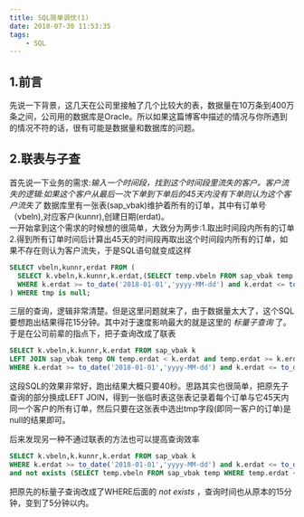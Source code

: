 ```yaml
---
title: SQL简单调优(1)
date: 2018-07-30 11:53:35
tags:
    - SQL
---
```


## **1.前言**
先说一下背景，这几天在公司里接触了几个比较大的表，数据量在10万条到400万条之间，公司用的数据库是Oracle。所以如果这篇博客中描述的情况与你所遇到的情况不符的话，很有可能是数据量和数据库的问题。

## **2.联表与子查**
首先说一下业务的需求:*输入一个时间段，找到这个时间段里流失的客户。客户流失的逻辑:如果这个客户从最后一次下单到下单后的45天内没有下单则认为这个客户流失了*  数据库里有一张表(sap_vbak)维护着所有的订单，其中有订单号（vbeln),对应客户(kunnr),创建日期(erdat)。  
一开始拿到这个需求的时候想的很简单，大致分为两步:1.取出时间段内所有的订单 2.得到所有订单时间后计算出45天的时间段再取出这个时间段内所有的订单，如果不存在则认为客户流失，于是SQL语句就变成这样
```SQL
SELECT vbeln,kunnr,erdat FROM (
  SELECT k.vbeln,k.kunnr,k.erdat,(SELECT temp.vbeln FROM sap_vbak temp WHERE temp.erdat < k.erdat and temp.erdat >= k.erdat - 45 and temp.kunnr = k.kunnr and rownum = 1) tmp FROM sap_vbak k
  WHERE k.erdat >= to_date('2018-01-01','yyyy-MM-dd') and k.erdat <= to_date('2018-01-05','yyyy-MM-dd') group by k.vbeln,k.kunnr,k.erdat
) WHERE tmp is null;
```
三层的查询，逻辑非常清楚。但是这里问题就来了，由于数据量太大了，这个SQL要想跑出结果得花15分钟。其中对于速度影响最大的就是这里的 *标量子查询* 了。  
于是在公司前辈的指点下，把子查询改成了联表
```SQL
SELECT k.vbeln,k.kunnr,k.erdat FROM sap_vbak k
LEFT JOIN sap_vbak temp ON temp.erdat < k.erdat and temp.erdat >= k.erdat - 45 and temp.kunnr = k.kunnr
WHERE k.erdat >= to_date('2018-01-01','yyyy-MM-dd') and k.erdat <= to_date('2018-01-15','yyyy-MM-dd') and temp.vbeln is null;
```
这段SQL的效果非常好，跑出结果大概只要40秒。思路其实也很简单，把原先子查询的部分换成LEFT JOIN，得到一张临时表这张表记录着每个订单与它45天内同一个客户的所有订单，然后只要在这张表中选出tmp字段(即同一客户的订单)是null的结果即可。

后来发现另一种不通过联表的方法也可以提高查询效率
```SQL
SELECT k.vbeln,k.kunnr,k.erdat FROM sap_vbak k
WHERE k.erdat >= to_date('2018-01-01','yyyy-MM-dd') and k.erdat <= to_date('2018-01-05','yyyy-MM-dd')
and not exists (SELECT temp.vbeln FROM sap_vbak temp WHERE temp.erdat < k.erdat and temp.erdat >= k.erdat - 45 and temp.kunnr = k.kunnr);
```
把原先的标量子查询改成了WHERE后面的 *not exists* ，查询时间也从原本的15分钟，变到了5分钟以内。
